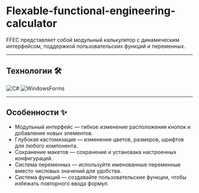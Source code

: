 # Flexable-functional-engineering-calculator

FFEC представляет собой модульный калькулятор с динамическим интерфейсом, поддержкой пользовательских функций и переменных.

---

## Технологии 🛠

![C#](https://img.shields.io/badge/C%23-239120.svg?logo=C-sharp&style=flat)
![WindowsForms](https://img.shields.io/badge/WinForns-3776AB)

---

## Особенности ✨
- Модульный интерфейс — гибкое изменение расположения кнопок и добавление новых элементов.
- Глубокая кастомизация — изменение цветов, размеров, шрифтов для любого компонента.
- Сохранение макетов — сохранение и установака настроенных конфигураций.
- Система переменных — используйте именованные переменные вместо числовых значений для удобства.
- Система функций — создавайте пользовательские функции, чтобы избежать повторного ввода формул.
